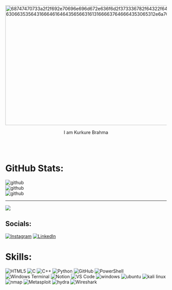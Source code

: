 <img width="666" height="375" alt="68747470733a2f2f692e70696e696d672e636f6d2f373336782f64322f64312f66302f64326431663066353564316664616464356566316131666637646664353065312e6a7067-removebg-preview" src="https://github.com/user-attachments/assets/701bb3ef-e9fe-425b-8671-01dd98b9e620" />

<p align="center">I am Kurkure Brahma</p>

<br>
<br>

# GitHub Stats:
![github](https://github-readme-stats.vercel.app/api?username=hiramonibrahma&theme=rose&hide_border=false&include_all_commits=false&count_private=false)<br/>
![github](https://nirzak-streak-stats.vercel.app/?user=hiramonibrahma&theme=rose&hide_border=false)<br/>
![github](https://github-readme-stats.vercel.app/api/top-langs/?username=hiramonibrahma&theme=rose&hide_border=false&include_all_commits=false&count_private=false&layout=compact)

---
[![](https://visitcount.itsvg.in/api?id=hiramonibrahma&icon=0&color=3)](https://visitcount.itsvg.in)


## Socials:
[![Instagram](https://img.shields.io/badge/Instagram-%23E4405F.svg?logo=Instagram&logoColor=white)](https://instagram.com/the_kb_network) 
[![LinkedIn](https://img.shields.io/badge/LinkedIn-%230077B5.svg?logo=linkedin&logoColor=white)](https://linkedin.com/in/Hiramoni_Brahma) 


# Skills:
![HTML5](https://camo.githubusercontent.com/3cf0017315ef41cf3d650223f909acfab12a9b4f24d479c8f42334f67d3580e3/68747470733a2f2f696d672e736869656c64732e696f2f62616467652f48544d4c352d3544344236433f7374796c653d706c6173746963266c6f676f3d68746d6c3526636f6c6f723d303030303030) 
![C](https://camo.githubusercontent.com/075b483be79b077823510e3b743547a34b6e8c622f16c97f2ed4804301f4c79b/68747470733a2f2f696d672e736869656c64732e696f2f62616467652f632d2532333030353939432e7376673f7374796c653d706c6173746963266c6f676f3d63266c6f676f436f6c6f723d7768697465)
![C++](https://camo.githubusercontent.com/15e295f1819cba3656c9e0f65819e9a649e18e08a5f422d39756bb7cc350250a/68747470733a2f2f696d672e736869656c64732e696f2f62616467652f632b2b2d2532333030353939432e7376673f7374796c653d706c6173746963266c6f676f3d63253242253242266c6f676f436f6c6f723d7768697465)
![Python](https://camo.githubusercontent.com/3c49e31728bcaae1bf324071195b96048cdf7195f24c5dcc30f58e4b9c4f854c/68747470733a2f2f696d672e736869656c64732e696f2f62616467652f707974686f6e2d3336373041303f7374796c653d706c6173746963266c6f676f3d707974686f6e266c6f676f436f6c6f723d666664643534)
![GitHub](https://img.shields.io/badge/github-%23121011.svg?style=for-the-badge&logo=github&logoColor=white) 
![PowerShell](https://camo.githubusercontent.com/7af5bf3eb2186d6108fb4a9f15c1472dd70031e061878f8aa22d04e03fdda12a/68747470733a2f2f696d672e736869656c64732e696f2f62616467652f506f7765725368656c6c2d2532333533393146452e7376673f7374796c653d706c6173746963266c6f676f3d706f7765727368656c6c266c6f676f436f6c6f723d7768697465) 
![Windows Terminal](https://camo.githubusercontent.com/16389a65f918a8c8722ef08616d9b35fa63dc937fd270cc7a6ac0d83061ea0b3/68747470733a2f2f696d672e736869656c64732e696f2f62616467652f57696e646f77732532305465726d696e616c2d2532333444344434442e7376673f7374796c653d706c6173746963266c6f676f3d77696e646f77732d7465726d696e616c266c6f676f436f6c6f723d7768697465) 
![Notion](https://camo.githubusercontent.com/511d8f9d835731bff746911e81e359852538c7b97d037c5be9b13df42532a8c3/68747470733a2f2f696d672e736869656c64732e696f2f62616467652f4e6f74696f6e2d2532333030303030302e7376673f7374796c653d706c6173746963266c6f676f3d6e6f74696f6e266c6f676f436f6c6f723d7768697465)
![VS Code](https://camo.githubusercontent.com/76667762b75c3213e366340885eb492ed1d318bea18e12ba5b6f9b9894a27c52/68747470733a2f2f696d672e736869656c64732e696f2f62616467652f56535f436f64652d3030374143433f7374796c653d706c6173746963266c6f676f3d5653636f646526636f6c6f723d626c7565)
![windows](https://camo.githubusercontent.com/c5dcab2e1a1eea3c28e590c22a26cb706fafbf04fa53b3fa0b0dda7576072400/68747470733a2f2f696d672e736869656c64732e696f2f62616467652f57696e646f77732d3030373844363f7374796c653d706c6173746963266c6f676f3d77696e646f7773266c6f676f436f6c6f723d7768697465)
![ubuntu](https://camo.githubusercontent.com/19ed877710bb7ba1697c8b65d42cee03687da43443437f5ded67963ae8ac59d3/68747470733a2f2f696d672e736869656c64732e696f2f62616467652f5562756e74752d4539353432303f7374796c653d706c6173746963266c6f676f3d7562756e7475266c6f676f436f6c6f723d7768697465)
![kali linux](https://camo.githubusercontent.com/ee7d0d909d686fc71d012f9ba583efe6b9a3e22a30d30000a977dd0ed3193fcc/68747470733a2f2f696d672e736869656c64732e696f2f62616467652f4b616c692532304c696e75782d3535374339343f7374796c653d706c6173746963266c6f676f3d6b616c696c696e7578266c6f676f436f6c6f723d7768697465)
![nmap](https://camo.githubusercontent.com/b92bae9d4b9aac810154816b2a1d81c9ef2d7d5b488b37429bf8bba87f9e2797/68747470733a2f2f696d672e736869656c64732e696f2f62616467652f4e6d61702d3436383242343f7374796c653d706c6173746963266c6f676f3d6e6d6170266c6f676f436f6c6f723d7768697465)
![Metasploit](https://camo.githubusercontent.com/e5e35d9ccfe94ad759c5974a9c7d4b40eaecbeb6469e6082da72d005318cac16/68747470733a2f2f696d672e736869656c64732e696f2f62616467652f4d65746173706c6f69742d3030303030303f7374796c653d706c6173746963266c6f676f3d6d65746173706c6f6974266c6f676f436f6c6f723d7768697465)
![hydra](https://camo.githubusercontent.com/ac50a128ffa998758d12d10e2276348fa0f4ee9b13ac988188e7f994343193eb/68747470733a2f2f696d672e736869656c64732e696f2f62616467652f48796472612d3245384235373f7374796c653d706c6173746963266c6f676f3d676e6f6d657465726d696e616c266c6f676f436f6c6f723d7768697465)
![Wireshark](https://camo.githubusercontent.com/a98847505a863c47e5aa4a8d9af52ebbeda25cddb00b46c7fa6373fed0d0bd57/68747470733a2f2f696d672e736869656c64732e696f2f62616467652f57697265736861726b2d3136373941373f7374796c653d706c6173746963266c6f676f3d77697265736861726b266c6f676f436f6c6f723d7768697465)

